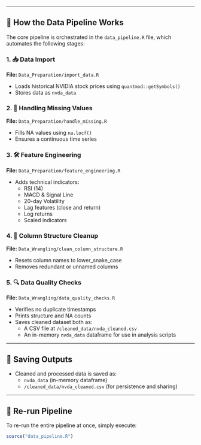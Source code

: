 
---

## 🚀 How the Data Pipeline Works

The core pipeline is orchestrated in the `data_pipeline.R` file, which automates the following stages:

### 1. 📥 Data Import
**File:** `Data_Preparation/import_data.R`  
- Loads historical NVIDIA stock prices using `quantmod::getSymbols()`  
- Stores data as `nvda_data`

### 2. 🧼 Handling Missing Values
**File:** `Data_Preparation/handle_missing.R`  
- Fills NA values using `na.locf()`  
- Ensures a continuous time series

### 3. 🛠️ Feature Engineering
**File:** `Data_Preparation/feature_engineering.R`  
- Adds technical indicators:
  - RSI (14)
  - MACD & Signal Line
  - 20-day Volatility
  - Lag features (close and return)
  - Log returns
  - Scaled indicators

### 4. 🧹 Column Structure Cleanup
**File:** `Data_Wrangling/clean_column_structure.R`  
- Resets column names to lower_snake_case  
- Removes redundant or unnamed columns

### 5. 🔍 Data Quality Checks
**File:** `Data_Wrangling/data_quality_checks.R`  
- Verifies no duplicate timestamps  
- Prints structure and NA counts  
- Saves cleaned dataset both as:
  - A CSV file at `/cleaned_data/nvda_cleaned.csv`  
  - An in-memory `nvda_data` dataframe for use in analysis scripts

---

## 💾 Saving Outputs

- Cleaned and processed data is saved as:
  - `nvda_data` (in-memory dataframe)
  - `/cleaned_data/nvda_cleaned.csv` (for persistence and sharing)

---

## 🔁 Re-run Pipeline

To re-run the entire pipeline at once, simply execute:

```r
source("data_pipeline.R")
